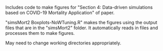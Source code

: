 Includes code to make figures for "Section 4: Data-driven simulations based on COVID-19 Mortality Application" of paper.

"simsMort2 Boxplots-NoWTuning.R" makes the figures using the output files that are in the "simsMort2" folder. It automatically reads in files and processes them to make figures.

May need to change working directories appropriately.
